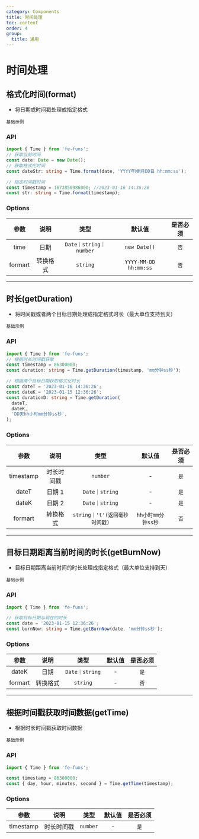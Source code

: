 ```yaml
---
category: Components
title: 时间处理
toc: content
order: 4
group:
  title: 通用
---
```


# 时间处理

## 格式化时间(format)

- 将日期或时间戳处理成指定格式

<code src='./demo/formartTime.tsx'>基础示例</code>

### API

```ts
import { Time } from 'fe-funs';
// 获取当前时间
const date: Date = new Date();
// 获取格式化时间
const dateStr: string = Time.format(date, 'YYYY年MM月DD日 hh:mm:ss');

// 指定时间戳时间
const timestamp = 1673850986000; //2023-01-16 14:36:26
const str: string = Time.format(timestamp);
```

### Options

|  参数   |   说明   |          类型          |        默认值         | 是否必须 |
| :-----: | :------: | :--------------------: | :-------------------: | :------: |
|  time   |   日期   | `Date｜string｜number` |     `new Date()`      |   `否`   |
| formart | 转换格式 |        `string`        | `YYYY-MM-DD hh:mm:ss` |   `否`   |

---

## 时长(getDuration)

- 将时间戳或者两个目标日期处理成指定格式时长（最大单位支持到天）

<code src='./demo/getDuration.tsx'>基础示例</code>

### API

```ts
import { Time } from 'fe-funs';
// 根据时长时间戳获取
const timestamp = 86300000;
const duration: string = Time.getDuration(timestamp, 'mm分钟ss秒');

// 根据两个目标日期获取格式化时长
const dateT = '2023-01-16 14:36:26';
const dateK = '2023-01-15 12:36:26';
const durationD: string = Time.getDuration(
  dateT,
  dateK,
  'DD天hh小时mm分钟ss秒',
);
```

### Options

|   参数    |    说明    |             类型              |       默认值       | 是否必须 |
| :-------: | :--------: | :---------------------------: | :----------------: | :------: |
| timestamp | 时长时间戳 |           `number`            |         -          |   `是`   |
|   dateT   |   日期 1   |        `Date｜string`         |         -          |   `是`   |
|   dateK   |   日期 2   |        `Date｜string`         |         -          |   `是`   |
|  formart  |  转换格式  | `string｜'t'(返回毫秒时间戳)` | `hh小时mm分钟ss秒` |   `否`   |

---

## 目标日期距离当前时间的时长(getBurnNow)

- 目标日期距离当前时间的时长处理成指定格式（最大单位支持到天）

<code src='./demo/getBurnNow.tsx'>基础示例</code>

### API

```ts
import { Time } from 'fe-funs';

// 获取目标日期与现在的时长
const date = '2023-01-15 12:36:26';
const burnNow: string = Time.getBurnNow(date, 'mm分钟ss秒');
```

### Options

|  参数   |   说明   |      类型      | 默认值 | 是否必须 |
| :-----: | :------: | :------------: | :----: | :------: |
|  dateK  |   日期   | `Date｜string` |   -    |   `是`   |
| formart | 转换格式 |    `string`    |   -    |   `否`   |

---

## 根据时间戳获取时间数据(getTime)

- 根据时长时间戳获取时间数据

<code src='./demo/getTime.tsx'>基础示例</code>

### API

```ts
import { Time } from 'fe-funs';

const timestamp = 86300000;
const { day, hour, minutes, second } = Time.getTime(timestamp);
```

### Options

|   参数    |    说明    |   类型   | 默认值 | 是否必须 |
| :-------: | :--------: | :------: | :----: | :------: |
| timestamp | 时长时间戳 | `number` |   -    |   `是`   |
